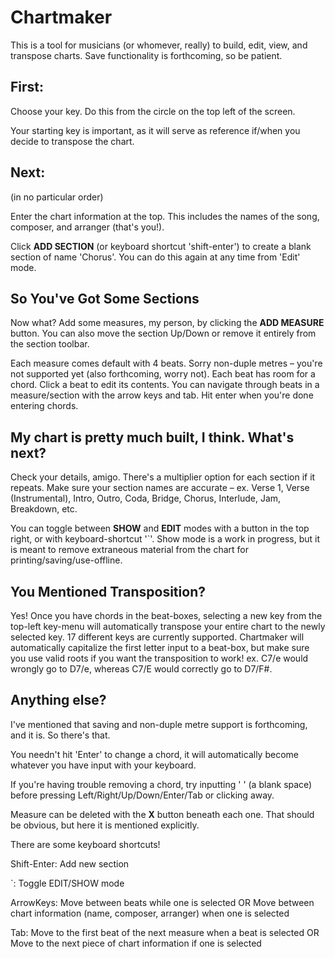 <h1> Chartmaker </h1>

This is a tool for musicians (or whomever, really) to build, edit, view, and transpose charts. Save functionality is forthcoming, so be patient.

<h2> First: </h2>

Choose your key. Do this from the circle on the top left of the screen.

Your starting key is important, as it will serve as reference if/when you decide to transpose the chart.

<h2> Next: </h2>
(in no particular order)

Enter the chart information at the top. This includes the names of the song, composer, and arranger (that's you!).

Click **ADD SECTION** (or keyboard shortcut 'shift-enter') to create a blank section of name 'Chorus'. You can do this again at any time from 'Edit' mode.

<h2> So You've Got Some Sections </h2>

Now what? Add some measures, my person, by clicking the **ADD MEASURE** button. You can also move the section Up/Down or remove it entirely from the section toolbar.

Each measure comes default with 4 beats. Sorry non-duple metres – you're not supported yet (also forthcoming, worry not). Each beat has room for a chord. Click a beat to edit its contents. You can navigate through beats in a measure/section with the arrow keys and tab. Hit enter when you're done entering chords.

<h2> My chart is pretty much built, I think. What's next? </h2>

Check your details, amigo. There's a multiplier option for each section if it repeats. Make sure your section names are accurate – ex. Verse 1, Verse (Instrumental), Intro, Outro, Coda, Bridge, Chorus, Interlude, Jam, Breakdown, etc.

You can toggle between **SHOW** and **EDIT** modes with a button in the top right, or with keyboard-shortcut '`'. Show mode is  a work in progress, but it is meant to remove extraneous material from the chart for printing/saving/use-offline.

<h2> You Mentioned Transposition? </h2>

Yes! Once you have chords in the beat-boxes, selecting a new key from the top-left key-menu will automatically transpose your entire chart to the newly selected key. 17 different keys are currently supported. Chartmaker will automatically capitalize the first letter input to a beat-box, but make sure you use valid roots if you want the transposition to work! ex. C7/e would wrongly go to D7/e, whereas C7/E would correctly go to D7/F#.

<h2> Anything else? </h2>

I've mentioned that saving and non-duple metre support is forthcoming, and it is. So there's that.

You needn't hit 'Enter' to change a chord, it will automatically become whatever you have input with your keyboard.

If you're having trouble removing a chord, try inputting ' ' (a blank space) before pressing Left/Right/Up/Down/Enter/Tab or clicking away.

Measure can be deleted with the **X** button beneath each one. That should be obvious, but here it is mentioned explicitly.

There are some keyboard shortcuts!

Shift-Enter: 	Add new section

`: 				Toggle EDIT/SHOW mode

ArrowKeys:		Move between beats while one is selected OR
				Move between chart information (name, composer, arranger) when one is selected

Tab:			Move to the first beat of the next measure when a beat is selected OR
					Move to the next piece of chart information if one is selected

<!-- <h2> Demo </h2>

Let's do a quick example with Santeria by Sublime. I think it was written in E so I'm going to write it in E. If it turns out I'm wrong (or some horn player in a cover-band can't stomach the key), the chart is always transposable!

![alt text](https://github.com/BenGoldstein88/redux-chartmaker/blob/master/src/assets/images/chartdemo.gif) -->


